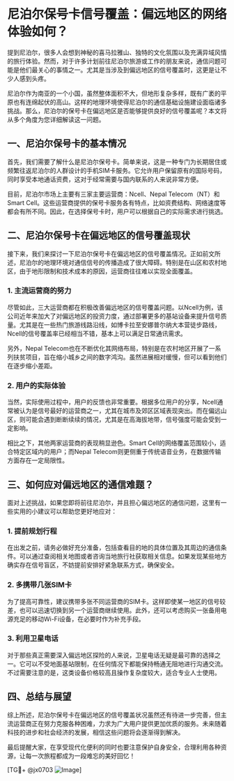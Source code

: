 # 尼泊尔保号卡信号覆盖：偏远地区的网络体验如何？

提到尼泊尔，很多人会想到神秘的喜马拉雅山、独特的文化氛围以及充满异域风情的旅行体验。然而，对于许多计划前往尼泊尔旅游或工作的朋友来说，通信问题可能是他们最关心的事情之一。尤其是当涉及到偏远地区的信号覆盖时，这更是让不少人感到头疼。

尼泊尔作为南亚的一个小国，虽然整体面积不大，但地形复杂多样，既有广袤的平原也有连绵起伏的高山。这样的地理环境使得尼泊尔的通信基础设施建设面临诸多挑战。那么，尼泊尔的保号卡在偏远地区是否能够提供良好的信号覆盖呢？本文将从多个角度为您详细解读这一问题。

## 一、尼泊尔保号卡的基本情况

首先，我们需要了解什么是尼泊尔保号卡。简单来说，这是一种专门为长期居住或频繁往返尼泊尔的人群设计的手机SIM卡服务。它允许用户保留原有的国际号码，同时享受本地通话资费，这对于经常需要与国内联系的人来说非常方便。

目前，尼泊尔市场上主要有三家主要运营商：Ncell、Nepal Telecom（NT）和Smart Cell。这些运营商提供的保号卡服务各有特点，比如资费结构、网络速度等都会有所不同。因此，在选择保号卡时，用户可以根据自己的实际需求进行挑选。

## 二、尼泊尔保号卡在偏远地区的信号覆盖现状

接下来，我们来探讨一下尼泊尔保号卡在偏远地区的信号覆盖情况。正如前文所述，尼泊尔的地理环境对通信信号的传播造成了很大障碍。特别是在山区和农村地区，由于地形限制和技术成本的原因，运营商往往难以实现全面覆盖。

### 1. 主流运营商的努力

尽管如此，三大运营商都在积极改善偏远地区的信号覆盖问题。以Ncell为例，该公司近年来加大了对偏远地区的投资力度，通过部署更多的基站设备来提升信号质量。尤其是在一些热门旅游线路沿线，如博卡拉至安娜普尔纳大本营徒步路线，Ncell的信号覆盖率已经相当不错，基本上可以满足日常通讯需求。

另外，Nepal Telecom也在不断优化其网络布局，特别是在农村地区开展了一系列扶贫项目，旨在缩小城乡之间的数字鸿沟。虽然进展相对缓慢，但可以看到他们在逐步缩小差距。

### 2. 用户的实际体验

当然，实际使用过程中，用户的反馈也非常重要。根据多位用户的分享，Ncell通常被认为是信号最好的运营商之一，尤其在城市及郊区区域表现突出。而在偏远山区，则可能会遇到断断续续的情况，尤其是在高海拔地带，信号强度可能会受到一定影响。

相比之下，其他两家运营商的表现稍显逊色。Smart Cell的网络覆盖范围较小，适合特定区域内的用户；而Nepal Telecom则更侧重于传统语音业务，在数据传输方面存在一定局限性。

## 三、如何应对偏远地区的通信难题？

面对上述挑战，如果您即将前往尼泊尔，并且担心偏远地区的通信问题，这里有一些实用的小建议可以帮助您更好地应对：

### 1. 提前规划行程

在出发之前，请务必做好充分准备，包括查看目的地的具体位置及其周边的通信条件。可以通过查阅相关地图或者咨询当地旅行社获取相关信息。如果发现某些地方确实存在信号盲区，不妨提前安排好紧急联系方式，确保安全。

### 2. 多携带几张SIM卡

为了提高可靠性，建议携带多张不同运营商的SIM卡。这样即使某一地区的信号较差，也可以迅速切换到另一个运营商继续使用。此外，还可以考虑购买一张备用电源充足的移动Wi-Fi设备，在必要时作为补充手段。

### 3. 利用卫星电话

对于那些真正需要深入偏远地区探险的人来说，卫星电话无疑是最可靠的选择之一。它可以不受地面基站限制，在任何情况下都能保持畅通无阻地进行沟通交流。不过需要注意的是，这类设备价格较高且操作复杂度较大，适合专业人士使用。

## 四、总结与展望

综上所述，尼泊尔保号卡在偏远地区的信号覆盖状况虽然还有待进一步完善，但主流运营商正在努力克服各种困难，力求为广大用户提供更加优质的服务。未来随着科技的进步和社会经济的发展，相信这些问题将会逐渐得到解决。

最后提醒大家，在享受现代化便利的同时也要注意保护自身安全，合理利用各种资源，让每一次旅程都成为一段难忘的美好回忆！

[TG💪+ @jx0703 ![Image](https://github.com/user-attachments/assets/dbca1d08-cadb-493c-b0ec-ad6f7a83f270)]